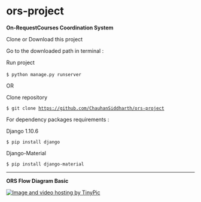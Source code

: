 # ors-project
**On-RequestCourses Coordination System**

Clone or Download this project

Go to the downloaded path in terminal :

Run project 

 <code>$ python manage.py runserver</code>
  

OR

Clone repository

  <code>$ git clone https://github.com/ChauhanSiddharth/ors-project</code>

For dependency packages requirements :

  Django 1.10.6
  
  <code>$ pip install django</code>
  
  Django-Material
  
  <code>$ pip install django-material</code>
  
  <hr>
  
  **ORS Flow Diagram Basic**
  
  <a href="http://tinypic.com?ref=2rf4zdx" target="_blank"><img src="http://i66.tinypic.com/2rf4zdx.jpg" border="0" alt="Image and video hosting by TinyPic"></a>
  
